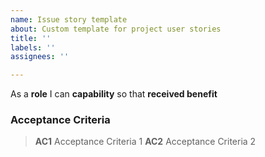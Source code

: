 ```yaml
---
name: Issue story template
about: Custom template for project user stories
title: ''
labels: ''
assignees: ''

---
```


As a **role** I can **capability** so that **received benefit**

### Acceptance Criteria
> **AC1** Acceptance Criteria 1
> **AC2** Acceptance Criteria 2
